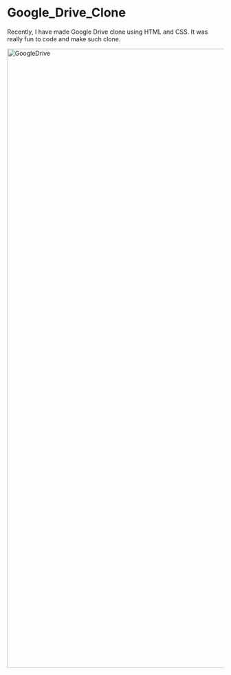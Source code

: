 # Google_Drive_Clone
Recently, I have made Google Drive clone using HTML and CSS.
It was really fun to code and make such clone.



<img width="1440" alt="GoogleDrive" src="https://user-images.githubusercontent.com/107506777/208251971-49df0631-94b0-4e38-b504-32060d2fbc00.png">
